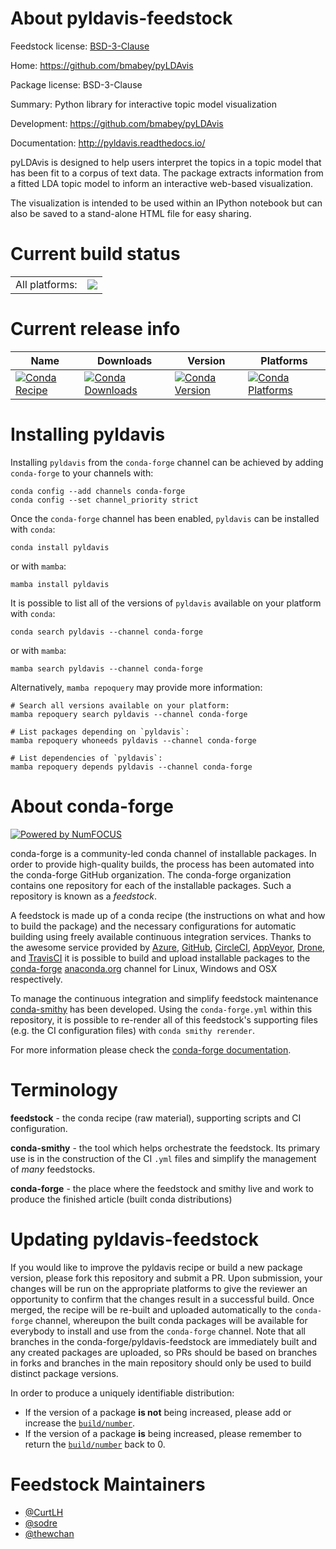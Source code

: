About pyldavis-feedstock
========================

Feedstock license: [BSD-3-Clause](https://github.com/conda-forge/pyldavis-feedstock/blob/main/LICENSE.txt)

Home: https://github.com/bmabey/pyLDAvis

Package license: BSD-3-Clause

Summary: Python library for interactive topic model visualization

Development: https://github.com/bmabey/pyLDAvis

Documentation: http://pyldavis.readthedocs.io/

pyLDAvis is designed to help users interpret the topics in a topic
model that has been fit to a corpus of text data. The package extracts
information from a fitted LDA topic model to inform an interactive
web-based visualization.

The visualization is intended to be used within an IPython notebook
but can also be saved to a stand-alone HTML file for easy sharing.


Current build status
====================


<table><tr><td>All platforms:</td>
    <td>
      <a href="https://dev.azure.com/conda-forge/feedstock-builds/_build/latest?definitionId=5691&branchName=main">
        <img src="https://dev.azure.com/conda-forge/feedstock-builds/_apis/build/status/pyldavis-feedstock?branchName=main">
      </a>
    </td>
  </tr>
</table>

Current release info
====================

| Name | Downloads | Version | Platforms |
| --- | --- | --- | --- |
| [![Conda Recipe](https://img.shields.io/badge/recipe-pyldavis-green.svg)](https://anaconda.org/conda-forge/pyldavis) | [![Conda Downloads](https://img.shields.io/conda/dn/conda-forge/pyldavis.svg)](https://anaconda.org/conda-forge/pyldavis) | [![Conda Version](https://img.shields.io/conda/vn/conda-forge/pyldavis.svg)](https://anaconda.org/conda-forge/pyldavis) | [![Conda Platforms](https://img.shields.io/conda/pn/conda-forge/pyldavis.svg)](https://anaconda.org/conda-forge/pyldavis) |

Installing pyldavis
===================

Installing `pyldavis` from the `conda-forge` channel can be achieved by adding `conda-forge` to your channels with:

```
conda config --add channels conda-forge
conda config --set channel_priority strict
```

Once the `conda-forge` channel has been enabled, `pyldavis` can be installed with `conda`:

```
conda install pyldavis
```

or with `mamba`:

```
mamba install pyldavis
```

It is possible to list all of the versions of `pyldavis` available on your platform with `conda`:

```
conda search pyldavis --channel conda-forge
```

or with `mamba`:

```
mamba search pyldavis --channel conda-forge
```

Alternatively, `mamba repoquery` may provide more information:

```
# Search all versions available on your platform:
mamba repoquery search pyldavis --channel conda-forge

# List packages depending on `pyldavis`:
mamba repoquery whoneeds pyldavis --channel conda-forge

# List dependencies of `pyldavis`:
mamba repoquery depends pyldavis --channel conda-forge
```


About conda-forge
=================

[![Powered by
NumFOCUS](https://img.shields.io/badge/powered%20by-NumFOCUS-orange.svg?style=flat&colorA=E1523D&colorB=007D8A)](https://numfocus.org)

conda-forge is a community-led conda channel of installable packages.
In order to provide high-quality builds, the process has been automated into the
conda-forge GitHub organization. The conda-forge organization contains one repository
for each of the installable packages. Such a repository is known as a *feedstock*.

A feedstock is made up of a conda recipe (the instructions on what and how to build
the package) and the necessary configurations for automatic building using freely
available continuous integration services. Thanks to the awesome service provided by
[Azure](https://azure.microsoft.com/en-us/services/devops/), [GitHub](https://github.com/),
[CircleCI](https://circleci.com/), [AppVeyor](https://www.appveyor.com/),
[Drone](https://cloud.drone.io/welcome), and [TravisCI](https://travis-ci.com/)
it is possible to build and upload installable packages to the
[conda-forge](https://anaconda.org/conda-forge) [anaconda.org](https://anaconda.org/)
channel for Linux, Windows and OSX respectively.

To manage the continuous integration and simplify feedstock maintenance
[conda-smithy](https://github.com/conda-forge/conda-smithy) has been developed.
Using the ``conda-forge.yml`` within this repository, it is possible to re-render all of
this feedstock's supporting files (e.g. the CI configuration files) with ``conda smithy rerender``.

For more information please check the [conda-forge documentation](https://conda-forge.org/docs/).

Terminology
===========

**feedstock** - the conda recipe (raw material), supporting scripts and CI configuration.

**conda-smithy** - the tool which helps orchestrate the feedstock.
                   Its primary use is in the construction of the CI ``.yml`` files
                   and simplify the management of *many* feedstocks.

**conda-forge** - the place where the feedstock and smithy live and work to
                  produce the finished article (built conda distributions)


Updating pyldavis-feedstock
===========================

If you would like to improve the pyldavis recipe or build a new
package version, please fork this repository and submit a PR. Upon submission,
your changes will be run on the appropriate platforms to give the reviewer an
opportunity to confirm that the changes result in a successful build. Once
merged, the recipe will be re-built and uploaded automatically to the
`conda-forge` channel, whereupon the built conda packages will be available for
everybody to install and use from the `conda-forge` channel.
Note that all branches in the conda-forge/pyldavis-feedstock are
immediately built and any created packages are uploaded, so PRs should be based
on branches in forks and branches in the main repository should only be used to
build distinct package versions.

In order to produce a uniquely identifiable distribution:
 * If the version of a package **is not** being increased, please add or increase
   the [``build/number``](https://docs.conda.io/projects/conda-build/en/latest/resources/define-metadata.html#build-number-and-string).
 * If the version of a package **is** being increased, please remember to return
   the [``build/number``](https://docs.conda.io/projects/conda-build/en/latest/resources/define-metadata.html#build-number-and-string)
   back to 0.

Feedstock Maintainers
=====================

* [@CurtLH](https://github.com/CurtLH/)
* [@sodre](https://github.com/sodre/)
* [@thewchan](https://github.com/thewchan/)


